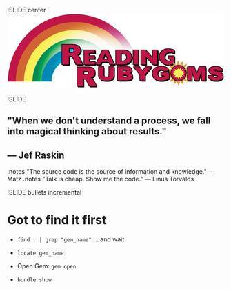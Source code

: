!SLIDE center
![Reading RubyGems](reading_rubygems.png)



!SLIDE

## "When we don't understand a process, we fall into magical thinking about results." 
## — Jef Raskin

.notes "The source code is the source of information and knowledge." — Matz
.notes "Talk is cheap. Show me the code." — Linus Torvalds

!SLIDE bullets incremental

# Got to find it first

 * `find . | grep "gem_name"` ... and wait

 * `locate gem_name`

 * Open Gem: `gem open`

 * `bundle show`


